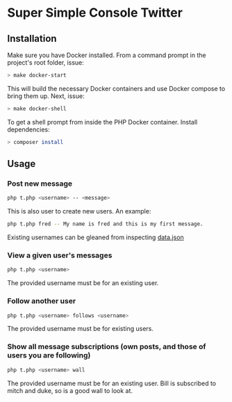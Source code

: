 # Super Simple Console Twitter

## Installation
Make sure you have Docker installed. From a command prompt in the project's root folder, issue:

```bash
> make docker-start
```

This will build the necessary Docker containers and use Docker compose to bring them up. Next, issue:

```bash
> make docker-shell
```

To get a shell prompt from inside the PHP Docker container. Install dependencies:

```bash
> composer install
```

## Usage
### Post new message
```bash
php t.php <username> -- <message>
```
This is also user to create new users. An example:
```bash
php t.php fred -- My name is fred and this is my first message.
```
Existing usernames can be gleaned from inspecting [data.json](data.json)

### View a given user's messages
```bash
php t.php <username>
```
The provided username must be for an existing user.

### Follow another user
```bash
php t.php <username> follows <username>
```
The provided username must be for existing users.

### Show all message subscriptions (own posts, and those of users you are following)
```bash
php t.php <username> wall
```
The provided username must be for an existing user. Bill is subscribed to mitch and duke, so is a good wall to look at.
